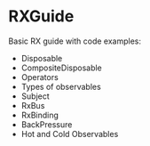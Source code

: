 # RXGuide
Basic RX guide with code examples:

- Disposable
- CompositeDisposable
- Operators
- Types of observables
- Subject
- RxBus
- RxBinding
- BackPressure
- Hot and Cold Observables

